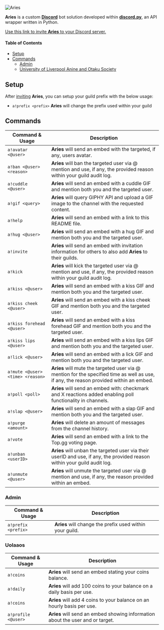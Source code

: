 ![Aries](https://user-images.githubusercontent.com/78688623/124183973-d81fe400-dab0-11eb-85bd-945fb7c83445.jpg)

**Aries** is a custom [**Discord**](https://discord.com/) bot solution developed within [**discord.py**](https://github.com/Rapptz/discord.py), an API wrapper written in Python.

[Use this link to invite **Aries** to your Discord server.](https://discord.com/api/oauth2/authorize?client_id=858724881004232724&permissions=8&scope=bot)

#### Table of Contents
* [Setup](#setup)
* [Commands](#commands)
  * [Admin](#admin)
  * [University of Liverpool Anine and Otaku Society](#uolaaos)


## Setup
After [inviting](https://discord.com/api/oauth2/authorize?client_id=858724881004232724&permissions=8&scope=bot) **Aries**, you can setup your guild prefix with the below usage:

* `a!prefix <prefix>` **Aries** will change the prefix used within your guild

## Commands

| Command & Usage | Description |
| ------- | ----------- |
| `a!avatar <@user>` | **Aries** will send an embed with the targeted, if any, users avatar. |
| `a!ban <@user> <reason>` | **Aries** will ban the targeted user via @ mention and use, if any, the provided reason within your guild audit log. |
| `a!cuddle <@user>` | **Aries** will send an embed with a cuddle GIF and mention both you and the targeted user. |
| `a!gif <query>` | **Aries** will query GIPHY API and upload a GIF image to the channel with the requested content. |
| `a!help` | **Aries** will send an embed with a link to this README file. |
| `a!hug <@user>` | **Aries** will send an embed with a hug GIF and mention both you and the targeted user. |
| `a!invite` | **Aries** will send an embed with invitation information for others to also add **Aries** to their guilds. |
| `a!kick` | **Aries** will kick the targeted user via @ mention and use, if any, the provided reason within your guild audit log. |
| `a!kiss <@user>` | **Aries** will send an embed with a kiss GIF and mention both you and the targeted user. |
| `a!kiss cheek <@user>` | **Aries** will send an embed with a kiss cheek GIF and mention both you and the targeted user. |
| `a!kiss forehead <@user>` | **Aries** will send an embed with a kiss forehead GIF and mention both you and the targeted user. |
| `a!kiss lips <@user>` | **Aries** will send an embed with a kiss lips GIF and mention both you and the targeted user. |
| `a!lick <@user>` | **Aries** will send an embed with a lick GIF and mention both you and the targeted user. |
| `a!mute <@user> <time> <reason>` | **Aries** will mute the targeted user via @ mention for the specified time as well as use, if any, the reason provided within an embed. |
| `a!poll <poll>` | **Aries** will send an embed with: checkmark and X reactions added enabling poll functionality in channels. |
| `a!slap <@user>` | **Aries** will send an embed with a slap GIF and mention both you and the targeted user. |
| `a!purge <amount>` | **Aries** will delete an amount of messages from the channel history. |
| `a!vote ` | **Aries** will send an embed with a link to the Top.gg voting page. |
| `a!unban <userID>` | **Aries** will unban the targeted user via their userID and use, if any, the provided reason within your guild audit log. |
| `a!unmute <@user>` | **Aries** will unmute the targeted user via @ mention and use, if any, the reason provided within an embed. |


### Admin

| Command & Usage | Description |
| ------- | ----------- |
| `a!prefix <prefix>` | **Aries** will change the prefix used within your guild. |

### Uolaaos

| Command & Usage | Description |
| ------- | ----------- |
| `a!coins` | **Aries** will send an embed stating your coins balance. |
| `a!daily` | **Aries** will add 100 coins to your balance on a daily basis per use. |
| `a!coins` | **Aries** will add 4 coins to your balance on an hourly basis per use. |
| `a!profile <@user>` | **Aries** will send an embed showing information about the user and or target. |



